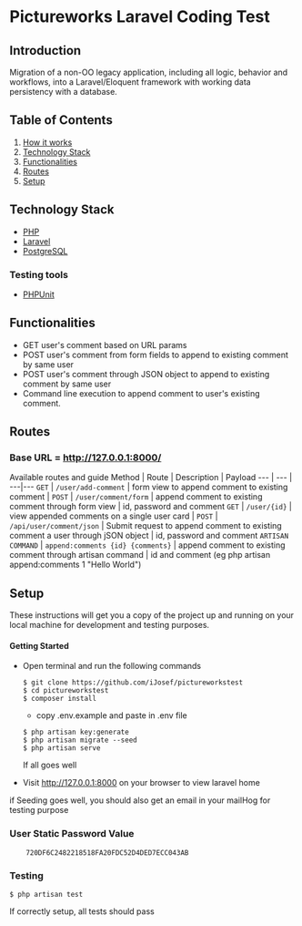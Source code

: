 # Pictureworks Laravel Coding Test

## Introduction

Migration of a non-OO legacy application, including all logic, behavior and workflows, into a Laravel/Eloquent framework with working data persistency with a database.


## Table of Contents
1. <a href="#how-it-works">How it works</a>
2. <a href="#technology-stack">Technology Stack</a>
3. <a href="#functionalities">Functionalities</a>
4. <a href="#routes">Routes</a>
5. <a href="#setup">Setup</a>


## Technology Stack
  - [PHP](https://www.php.net)
  - [Laravel](https://laravel.com)
  - [PostgreSQL](https://www.postgresql.org/)
  ### Testing tools
  - [PHPUnit](https://phpunit.de) 

## Functionalities
* GET user's comment based on URL params
* POST user's comment from form fields to append to existing comment by same user
* POST user's comment through JSON object to append to existing comment by same user
* Command line execution to append comment to user's existing comment.

## Routes

### Base URL = http://127.0.0.1:8000/
Available routes and guide
Method | Route | Description | Payload
--- | --- | ---|---
`GET` | `/user/add-comment` | form view to append comment to existing comment | 
`POST` | `/user/comment/form` | append comment to existing comment through form view | id, password and comment
`GET` | `/user/{id}` | view appended comments on a single user card | 
`POST` | `/api/user/comment/json` | Submit request to append comment to existing comment a user through jSON object | id, password and comment
`ARTISAN COMMAND` | `append:comments {id} {comments}` | append comment to existing comment through artisan command | id and comment (eg php artisan append:comments 1 "Hello World")

## Setup
These instructions will get you a copy of the project up and running on your local machine for development and testing purposes.

  #### Getting Started
  - Open terminal and run the following commands
    ```
    $ git clone https://github.com/iJosef/pictureworkstest
    $ cd pictureworkstest
    $ composer install
    ```
    - copy .env.example and paste in .env file

    ```
    $ php artisan key:generate
    $ php artisan migrate --seed
    $ php artisan serve
    ```
    If all goes well 
  - Visit http://127.0.0.1:8000 on your browser to view laravel home
  
  if Seeding goes well, you should also get an email in your mailHog for testing purpose
  ### User Static Password Value
        720DF6C2482218518FA20FDC52D4DED7ECC043AB
  ### Testing
  ```
  $ php artisan test
  ```
  If correctly setup, all tests should pass
  
